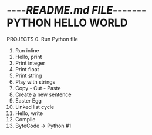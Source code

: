 ----*README.md FILE*-------
PYTHON HELLO WORLD
====================================

PROJECTS
0. Run Python file
1. Run inline
2. Hello, print
3. Print integer
4. Print float
5. Print string
6. Play with strings
7. Copy - Cut - Paste
8. Create a new sentence
9. Easter Egg
10. Linked list cycle
11. Hello, write
12. Compile
13. ByteCode -> Python #1
